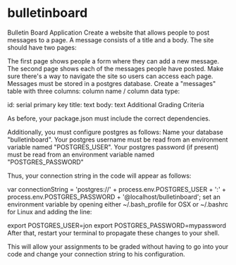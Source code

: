 # bulletinboard

Bulletin Board Application Create a website that allows people to post messages to a page. A message consists of a title and a body. The site should have two pages:

The first page shows people a form where they can add a new message.
The second page shows each of the messages people have posted. Make sure there's a way to navigate the site so users can access each page.
Messages must be stored in a postgres database. Create a "messages" table with three columns: column name / column data type:

id: serial primary key
title: text
body: text
Additional Grading Criteria

As before, your package.json must include the correct dependencies.

Additionally, you must configure postgres as follows: Name your database "bulletinboard". Your postgres username must be read from an environment variable named "POSTGRES_USER". Your postgres password (if present) must be read from an environment variable named "POSTGRES_PASSWORD"

Thus, your connection string in the code will appear as follows:

var connectionString = 'postgres://' + process.env.POSTGRES_USER + ':' + process.env.POSTGRES_PASSWORD + '@localhost/bulletinboard';
set an environment variable by opening either ~/.bash_profile for OSX or ~/.bashrc for Linux and adding the line:

export POSTGRES_USER=jon
export POSTGRES_PASSWORD=mypassword
After that, restart your terminal to propagate these changes to your shell.

This will allow your assignments to be graded without having to go into your code and change your connection string to his configuration.
